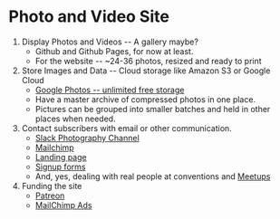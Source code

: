 # Photo and Video Site  

1. Display Photos and Videos -- A gallery maybe?
    * Github and Github Pages, for now at least.
    * For the website -- ~24-36 photos, resized and ready to print
2. Store Images and Data -- Cloud storage like Amazon S3 or Google Cloud  
    * [Google Photos -- unlimited free storage](https://support.google.com/photos/answer/6220791?hl=en&ref_topic=6156061)
    * Have a master archive of compressed photos in one place.
    * Pictures can be grouped into smaller batches and held in other places when needed.
3. Contact subscribers with email or other communication.
    * [Slack Photography Channel](https://photographers.typeform.com/to/kK9nlr)
    * [Mailchimp](https://mailchimp.com/resources/mailchimp-101/)
    * [Landing page](https://mailchimp.com/features/landing-pages/)
    * [Signup forms](https://mailchimp.com/features/custom-forms/)
    * And, yes, dealing with real people at conventions and [Meetups](https://www.meetup.com/topics/photo/us/nv/las_vegas/)
4. Funding the site
    * [Patreon](https://www.patreon.com/)
    * [MailChimp Ads](https://mailchimp.com/features/custom-forms/)
